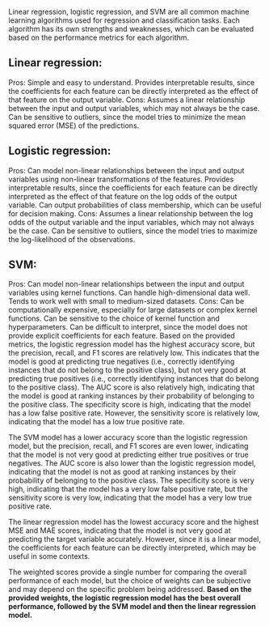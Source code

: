 Linear regression, logistic regression, and SVM are all common machine learning algorithms used for regression and classification tasks. Each algorithm has its own strengths and weaknesses, which can be evaluated based on the performance metrics for each algorithm.

## Linear regression:

Pros:
Simple and easy to understand.
Provides interpretable results, since the coefficients for each feature can be directly interpreted as the effect of that feature on the output variable.
Cons:
Assumes a linear relationship between the input and output variables, which may not always be the case.
Can be sensitive to outliers, since the model tries to minimize the mean squared error (MSE) of the predictions.

## Logistic regression:

Pros:
Can model non-linear relationships between the input and output variables using non-linear transformations of the features.
Provides interpretable results, since the coefficients for each feature can be directly interpreted as the effect of that feature on the log odds of the output variable.
Can output probabilities of class membership, which can be useful for decision making.
Cons:
Assumes a linear relationship between the log odds of the output variable and the input variables, which may not always be the case.
Can be sensitive to outliers, since the model tries to maximize the log-likelihood of the observations.

## SVM:

Pros:
Can model non-linear relationships between the input and output variables using kernel functions.
Can handle high-dimensional data well.
Tends to work well with small to medium-sized datasets.
Cons:
Can be computationally expensive, especially for large datasets or complex kernel functions.
Can be sensitive to the choice of kernel function and hyperparameters.
Can be difficult to interpret, since the model does not provide explicit coefficients for each feature.
Based on the provided metrics, the logistic regression model has the highest accuracy score, but the precision, recall, and F1 scores are relatively low. This indicates that the model is good at predicting true negatives (i.e., correctly identifying instances that do not belong to the positive class), but not very good at predicting true positives (i.e., correctly identifying instances that do belong to the positive class). The AUC score is also relatively high, indicating that the model is good at ranking instances by their probability of belonging to the positive class. The specificity score is high, indicating that the model has a low false positive rate. However, the sensitivity score is relatively low, indicating that the model has a low true positive rate.

The SVM model has a lower accuracy score than the logistic regression model, but the precision, recall, and F1 scores are even lower, indicating that the model is not very good at predicting either true positives or true negatives. The AUC score is also lower than the logistic regression model, indicating that the model is not as good at ranking instances by their probability of belonging to the positive class. The specificity score is very high, indicating that the model has a very low false positive rate, but the sensitivity score is very low, indicating that the model has a very low true positive rate.

The linear regression model has the lowest accuracy score and the highest MSE and MAE scores, indicating that the model is not very good at predicting the target variable accurately. However, since it is a linear model, the coefficients for each feature can be directly interpreted, which may be useful in some contexts.

The weighted scores provide a single number for comparing the overall performance of each model, but the choice of weights can be subjective and may depend on the specific problem being addressed. **Based on the provided weights, the logistic regression model has the best overall performance, followed by the SVM model and then the linear regression model.**